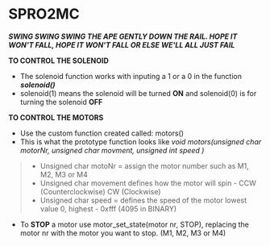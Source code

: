 # SPRO2MC
**_SWING SWING SWING THE APE GENTLY DOWN THE RAIL. HOPE IT WON'T FALL, HOPE IT WON'T FALL OR ELSE WE'LL ALL JUST FAIL_** 


**TO CONTROL THE SOLENOID**
- The solenoid function works with inputing a 1 or a 0 in the function **_solenoid()_** 
- solenoid(1) means the solenoid will be turned **ON** and solenoid(0) is for turning the solenoid **OFF**
  
 **TO CONTROL THE MOTORS**
 - Use the custom function created called: motors() 
 - This is what the prototype function looks like *void motors(unsigned char motorNr, unsigned char movment, unsigned int speed )*
 > - Unsigned char motoNr = assign the motor number such as M1, M2, M3 or M4
 > - Unsigned char movement defines how the motor will spin - CCW (Counterclockwise) CW (Clockwise)
 > - Unsigned char speed = defines the speed of the motor lowest value 0, highest - 0xfff (4095 in BINARY)
 - To **STOP** a motor use motor_set_state(motor nr, STOP), replacing the motor nr with the motor you want to stop. (M1, M2, M3 or M4)
